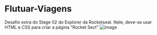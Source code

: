 # Flutuar-Viagens
Desafio extra do Stage 02 do Explorer da Rocketseat. Nele, deve-se usar HTML e CSS para criar a página "Rocket Sect"
![image](https://user-images.githubusercontent.com/107778281/211425260-ef638116-47a0-49f0-83e8-d47cb595c8d2.png)
